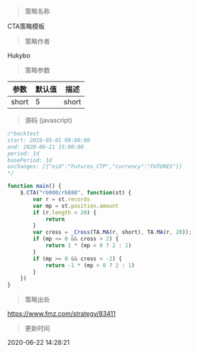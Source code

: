 
> 策略名称

CTA策略模板

> 策略作者

Hukybo



> 策略参数



|参数|默认值|描述|
|----|----|----|
|short|5|short|


> 源码 (javascript)

``` javascript
/*backtest
start: 2019-05-01 09:00:00
end: 2020-06-21 15:00:00
period: 1d
basePeriod: 1d
exchanges: [{"eid":"Futures_CTP","currency":"FUTURES"}]
*/

function main() {
    $.CTA("rb000/rb888", function(st) {
        var r = st.records
        var mp = st.position.amount
        if (r.length < 20) {
            return
        }
        var cross = _Cross(TA.MA(r, short), TA.MA(r, 20));
        if (mp <= 0 && cross > 2) {
            return 1 * (mp < 0 ? 2 : 1)
        }
        if (mp >= 0 && cross < -2) {
            return -1 * (mp > 0 ? 2 : 1)
        }
    })
}
```

> 策略出处

https://www.fmz.com/strategy/83411

> 更新时间

2020-06-22 14:28:21
